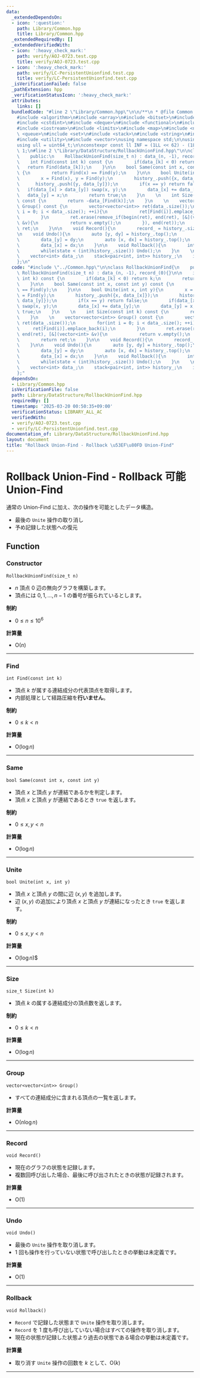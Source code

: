 ```yaml
---
data:
  _extendedDependsOn:
  - icon: ':question:'
    path: Library/Common.hpp
    title: Library/Common.hpp
  _extendedRequiredBy: []
  _extendedVerifiedWith:
  - icon: ':heavy_check_mark:'
    path: verify/AOJ-0723.test.cpp
    title: verify/AOJ-0723.test.cpp
  - icon: ':heavy_check_mark:'
    path: verify/LC-PersistentUnionfind.test.cpp
    title: verify/LC-PersistentUnionfind.test.cpp
  _isVerificationFailed: false
  _pathExtension: hpp
  _verificationStatusIcon: ':heavy_check_mark:'
  attributes:
    links: []
  bundledCode: "#line 2 \"Library/Common.hpp\"\n\n/**\n * @file Common.hpp\n */\n\n\
    #include <algorithm>\n#include <array>\n#include <bitset>\n#include <cassert>\n\
    #include <cstdint>\n#include <deque>\n#include <functional>\n#include <iomanip>\n\
    #include <iostream>\n#include <limits>\n#include <map>\n#include <numeric>\n#include\
    \ <queue>\n#include <set>\n#include <stack>\n#include <string>\n#include <tuple>\n\
    #include <utility>\n#include <vector>\nusing namespace std;\n\nusing ll = int64_t;\n\
    using ull = uint64_t;\n\nconstexpr const ll INF = (1LL << 62) - (1LL << 30) -\
    \ 1;\n#line 2 \"Library/DataStructure/RollbackUnionFind.hpp\"\n\nclass RollbackUnionFind{\n\
    \    public:\n    RollbackUnionFind(size_t n) : data_(n, -1), record_(0){}\n\n\
    \    int Find(const int k) const {\n        if(data_[k] < 0) return k;\n     \
    \   return Find(data_[k]);\n    }\n\n    bool Same(const int x, const int y) const\
    \ {\n        return Find(x) == Find(y);\n    }\n\n    bool Unite(int x, int y){\n\
    \        x = Find(x), y = Find(y);\n        history_.push({x, data_[x]});\n  \
    \      history_.push({y, data_[y]});\n        if(x == y) return false;\n     \
    \   if(data_[x] > data_[y]) swap(x, y);\n        data_[x] += data_[y];\n     \
    \   data_[y] = x;\n        return true;\n    }\n    \n    int Size(const int k)\
    \ const {\n        return -data_[Find(k)];\n    }\n    \n    vector<vector<int>>\
    \ Group() const {\n        vector<vector<int>> ret(data_.size());\n        for(int\
    \ i = 0; i < data_.size(); ++i){\n            ret[Find(i)].emplace_back(i);\n\
    \        }\n        ret.erase(remove_if(begin(ret), end(ret), [&](vector<int>\
    \ &v){\n            return v.empty();\n        }), end(ret));\n        return\
    \ ret;\n    }\n\n    void Record(){\n        record_ = history_.size();\n    }\n\
    \n    void Undo(){\n        auto [y, dy] = history_.top();\n        history_.pop();\n\
    \        data_[y] = dy;\n        auto [x, dx] = history_.top();\n        history_.pop();\n\
    \        data_[x] = dx;\n    }\n\n    void Rollback(){\n        int state = record_;\n\
    \        while(state < (int)history_.size()) Undo();\n    }\n    \n    private:\n\
    \    vector<int> data_;\n    stack<pair<int, int>> history_;\n    int record_;\n\
    };\n"
  code: "#include \"../Common.hpp\"\n\nclass RollbackUnionFind{\n    public:\n   \
    \ RollbackUnionFind(size_t n) : data_(n, -1), record_(0){}\n\n    int Find(const\
    \ int k) const {\n        if(data_[k] < 0) return k;\n        return Find(data_[k]);\n\
    \    }\n\n    bool Same(const int x, const int y) const {\n        return Find(x)\
    \ == Find(y);\n    }\n\n    bool Unite(int x, int y){\n        x = Find(x), y\
    \ = Find(y);\n        history_.push({x, data_[x]});\n        history_.push({y,\
    \ data_[y]});\n        if(x == y) return false;\n        if(data_[x] > data_[y])\
    \ swap(x, y);\n        data_[x] += data_[y];\n        data_[y] = x;\n        return\
    \ true;\n    }\n    \n    int Size(const int k) const {\n        return -data_[Find(k)];\n\
    \    }\n    \n    vector<vector<int>> Group() const {\n        vector<vector<int>>\
    \ ret(data_.size());\n        for(int i = 0; i < data_.size(); ++i){\n       \
    \     ret[Find(i)].emplace_back(i);\n        }\n        ret.erase(remove_if(begin(ret),\
    \ end(ret), [&](vector<int> &v){\n            return v.empty();\n        }), end(ret));\n\
    \        return ret;\n    }\n\n    void Record(){\n        record_ = history_.size();\n\
    \    }\n\n    void Undo(){\n        auto [y, dy] = history_.top();\n        history_.pop();\n\
    \        data_[y] = dy;\n        auto [x, dx] = history_.top();\n        history_.pop();\n\
    \        data_[x] = dx;\n    }\n\n    void Rollback(){\n        int state = record_;\n\
    \        while(state < (int)history_.size()) Undo();\n    }\n    \n    private:\n\
    \    vector<int> data_;\n    stack<pair<int, int>> history_;\n    int record_;\n\
    };"
  dependsOn:
  - Library/Common.hpp
  isVerificationFile: false
  path: Library/DataStructure/RollbackUnionFind.hpp
  requiredBy: []
  timestamp: '2025-03-20 00:50:35+09:00'
  verificationStatus: LIBRARY_ALL_AC
  verifiedWith:
  - verify/AOJ-0723.test.cpp
  - verify/LC-PersistentUnionfind.test.cpp
documentation_of: Library/DataStructure/RollbackUnionFind.hpp
layout: document
title: "Rollback Union-Find - Rollback \u53EF\u80FD Union-Find"
---
```


# Rollback Union-Find - Rollback 可能 Union-Find

通常の Union-Find に加え、次の操作を可能としたデータ構造。

- 最後の `Unite` 操作の取り消し
- 予め記録した状態への復元

## Function

### Constructor

```
RollbackUnionFind(size_t n)
```

- $n$ 頂点 $0$ 辺の無向グラフを構築します。
- 頂点には $0, 1, \dots, n - 1$ の番号が振られているとします。

**制約**

- $0 \le n \le 10^6$

**計算量**

- $\textrm{O}(n)$

---

### Find

```
int Find(const int k)
```

- 頂点 $k$ が属する連結成分の代表頂点を取得します。
- 内部処理として経路圧縮を**行いません**。

**制約**

- $0 \le k \lt n$

**計算量**

- $\textrm{O}(\log n)$

---

### Same

```
bool Same(const int x, const int y)
```

- 頂点 $x$ と頂点 $y$ が連結であるかを判定します。
- 頂点 $x$ と頂点 $y$ が連結であるとき `true` を返します。

**制約**

- $0 \le x, y \lt n$

**計算量**

- $\textrm{O}(\log n)$

---

### Unite

```
bool Unite(int x, int y)
```

- 頂点 $x$ と頂点 $y$ の間に辺 $(x, y)$ を追加します。
- 辺 $(x, y)$ の追加により頂点 $x$ と頂点 $y$ が連結になったとき `true` を返します。

**制約**

- $0 \le x, y \lt n$

**計算量**

- $\textrm{O}(\log n)$$

---

### Size

```
size_t Size(int k)
```

- 頂点 $k$ の属する連結成分の頂点数を返します。

**制約**

- $0 \le k \lt n$

**計算量**

- $\textrm{O}(\log n)$

---

### Group

```
vector<vector<int>> Group()
```

- すべての連結成分に含まれる頂点の一覧を返します。

**計算量**

- $\textrm{O}(n \log n)$

---

### Record

```
void Record()
```

- 現在のグラフの状態を記録します。
- 複数回呼び出した場合、最後に呼び出されたときの状態が記録されます。

**計算量**

- $\textrm{O}(1)$

---

### Undo

```
void Undo()
```

- 最後の `Unite` 操作を取り消します。
- $1$ 回も操作を行っていない状態で呼び出したときの挙動は未定義です。

**計算量**

- $\textrm{O}(1)$

---

### Rollback

```
void Rollback()
```

- `Record` で記録した状態まで `Unite` 操作を取り消します。
- `Record` を $1$ 度も呼び出していない場合はすべての操作を取り消します。
- 現在の状態が記録した状態より過去の状態である場合の挙動は未定義です。

**計算量**

- 取り消す `Unite` 操作の回数を $k$ として、$\textrm{O}(k)$

---